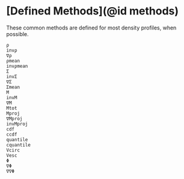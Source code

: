# [Defined Methods](@id methods)
These common methods are defined for most density profiles, when possible.

```@docs
ρ
invρ
∇ρ
ρmean
invρmean
Σ
invΣ
∇Σ
Σmean
M
invM
∇M
Mtot
Mproj
∇Mproj
invMproj
cdf
ccdf
quantile
cquantile
Vcirc
Vesc
Φ
∇Φ
∇∇Φ
```